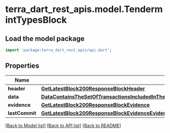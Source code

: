 # terra_dart_rest_apis.model.TendermintTypesBlock

## Load the model package
```dart
import 'package:terra_dart_rest_apis/api.dart';
```

## Properties
Name | Type | Description | Notes
------------ | ------------- | ------------- | -------------
**header** | [**GetLatestBlock200ResponseBlockHeader**](GetLatestBlock200ResponseBlockHeader.md) |  | [optional] 
**data** | [**DataContainsTheSetOfTransactionsIncludedInTheBlock**](DataContainsTheSetOfTransactionsIncludedInTheBlock.md) |  | [optional] 
**evidence** | [**GetLatestBlock200ResponseBlockEvidence**](GetLatestBlock200ResponseBlockEvidence.md) |  | [optional] 
**lastCommit** | [**GetLatestBlock200ResponseBlockEvidenceEvidenceInnerLightClientAttackEvidenceConflictingBlockSignedHeaderCommit**](GetLatestBlock200ResponseBlockEvidenceEvidenceInnerLightClientAttackEvidenceConflictingBlockSignedHeaderCommit.md) |  | [optional] 

[[Back to Model list]](../README.md#documentation-for-models) [[Back to API list]](../README.md#documentation-for-api-endpoints) [[Back to README]](../README.md)


